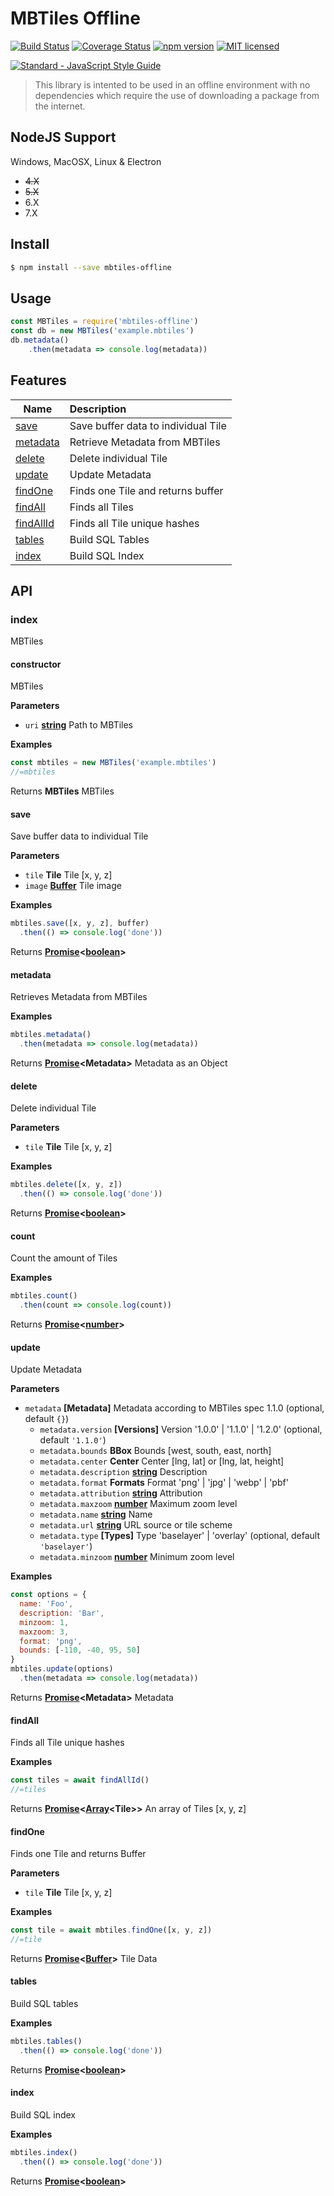 # MBTiles Offline

[![Build Status](https://travis-ci.org/DenisCarriere/mbtiles-offline.svg?branch=master)](https://travis-ci.org/DenisCarriere/mbtiles-offline)
[![Coverage Status](https://coveralls.io/repos/github/DenisCarriere/mbtiles-offline/badge.svg?branch=master)](https://coveralls.io/github/DenisCarriere/mbtiles-offline?branch=master)
[![npm version](https://badge.fury.io/js/mbtiles-offline.svg)](https://badge.fury.io/js/mbtiles-offline)
[![MIT licensed](https://img.shields.io/badge/license-MIT-blue.svg)](https://raw.githubusercontent.com/DenisCarriere/mbtiles-offline/master/LICENSE)

<!-- Line Break -->
[![Standard - JavaScript Style Guide](https://cdn.rawgit.com/feross/standard/master/badge.svg)](https://github.com/feross/standard)

> This library is intented to be used in an offline environment with no dependencies which require the use of downloading a package from the internet.

## NodeJS Support

Windows, MacOSX, Linux & Electron

-   ~~4.X~~
-   ~~5.X~~
-   6.X
-   7.X

## Install

```bash
$ npm install --save mbtiles-offline
```

## Usage

```javascript
const MBTiles = require('mbtiles-offline')
const db = new MBTiles('example.mbtiles')
db.metadata()
    .then(metadata => console.log(metadata))
```

## Features

| Name                    | Description                         |
| ----------------------- | :---------------------------------- |
| [save](#save)           | Save buffer data to individual Tile |
| [metadata](#metadata)   | Retrieve Metadata from MBTiles      |
| [delete](#delete)       | Delete individual Tile              |
| [update](#update)       | Update Metadata                     |
| [findOne](#findone)     | Finds one Tile and returns buffer   |
| [findAll](#findall)     | Finds all Tiles                     |
| [findAllId](#findallid) | Finds all Tile unique hashes        |
| [tables](#tables)       | Build SQL Tables                    |
| [index](#index)         | Build SQL Index                     |

## API

### index

MBTiles

#### constructor

MBTiles

**Parameters**

-   `uri` **[string](https://developer.mozilla.org/en-US/docs/Web/JavaScript/Reference/Global_Objects/String)** Path to MBTiles

**Examples**

```javascript
const mbtiles = new MBTiles('example.mbtiles')
//=mbtiles
```

Returns **MBTiles** MBTiles

#### save

Save buffer data to individual Tile

**Parameters**

-   `tile` **Tile** Tile [x, y, z]
-   `image` **[Buffer](https://nodejs.org/api/buffer.html)** Tile image

**Examples**

```javascript
mbtiles.save([x, y, z], buffer)
  .then(() => console.log('done'))
```

Returns **[Promise](https://developer.mozilla.org/en-US/docs/Web/JavaScript/Reference/Global_Objects/Promise)&lt;[boolean](https://developer.mozilla.org/en-US/docs/Web/JavaScript/Reference/Global_Objects/Boolean)>** 

#### metadata

Retrieves Metadata from MBTiles

**Examples**

```javascript
mbtiles.metadata()
  .then(metadata => console.log(metadata))
```

Returns **[Promise](https://developer.mozilla.org/en-US/docs/Web/JavaScript/Reference/Global_Objects/Promise)&lt;Metadata>** Metadata as an Object

#### delete

Delete individual Tile

**Parameters**

-   `tile` **Tile** Tile [x, y, z]

**Examples**

```javascript
mbtiles.delete([x, y, z])
  .then(() => console.log('done'))
```

Returns **[Promise](https://developer.mozilla.org/en-US/docs/Web/JavaScript/Reference/Global_Objects/Promise)&lt;[boolean](https://developer.mozilla.org/en-US/docs/Web/JavaScript/Reference/Global_Objects/Boolean)>** 

#### count

Count the amount of Tiles

**Examples**

```javascript
mbtiles.count()
  .then(count => console.log(count))
```

Returns **[Promise](https://developer.mozilla.org/en-US/docs/Web/JavaScript/Reference/Global_Objects/Promise)&lt;[number](https://developer.mozilla.org/en-US/docs/Web/JavaScript/Reference/Global_Objects/Number)>** 

#### update

Update Metadata

**Parameters**

-   `metadata` **\[Metadata]** Metadata according to MBTiles spec 1.1.0 (optional, default `{}`)
    -   `metadata.version` **\[Versions]** Version '1.0.0' | '1.1.0' | '1.2.0' (optional, default `'1.1.0'`)
    -   `metadata.bounds` **BBox** Bounds [west, south, east, north]
    -   `metadata.center` **Center** Center [lng, lat] or [lng, lat, height]
    -   `metadata.description` **[string](https://developer.mozilla.org/en-US/docs/Web/JavaScript/Reference/Global_Objects/String)** Description
    -   `metadata.format` **Formats** Format 'png' | 'jpg' | 'webp' | 'pbf'
    -   `metadata.attribution` **[string](https://developer.mozilla.org/en-US/docs/Web/JavaScript/Reference/Global_Objects/String)** Attribution
    -   `metadata.maxzoom` **[number](https://developer.mozilla.org/en-US/docs/Web/JavaScript/Reference/Global_Objects/Number)** Maximum zoom level
    -   `metadata.name` **[string](https://developer.mozilla.org/en-US/docs/Web/JavaScript/Reference/Global_Objects/String)** Name
    -   `metadata.url` **[string](https://developer.mozilla.org/en-US/docs/Web/JavaScript/Reference/Global_Objects/String)** URL source or tile scheme
    -   `metadata.type` **\[Types]** Type 'baselayer' | 'overlay' (optional, default `'baselayer'`)
    -   `metadata.minzoom` **[number](https://developer.mozilla.org/en-US/docs/Web/JavaScript/Reference/Global_Objects/Number)** Minimum zoom level

**Examples**

```javascript
const options = {
  name: 'Foo',
  description: 'Bar',
  minzoom: 1,
  maxzoom: 3,
  format: 'png',
  bounds: [-110, -40, 95, 50]
}
mbtiles.update(options)
  .then(metadata => console.log(metadata))
```

Returns **[Promise](https://developer.mozilla.org/en-US/docs/Web/JavaScript/Reference/Global_Objects/Promise)&lt;Metadata>** Metadata

#### findAll

Finds all Tile unique hashes

**Examples**

```javascript
const tiles = await findAllId()
//=tiles
```

Returns **[Promise](https://developer.mozilla.org/en-US/docs/Web/JavaScript/Reference/Global_Objects/Promise)&lt;[Array](https://developer.mozilla.org/en-US/docs/Web/JavaScript/Reference/Global_Objects/Array)&lt;Tile>>** An array of Tiles [x, y, z]

#### findOne

Finds one Tile and returns Buffer

**Parameters**

-   `tile` **Tile** Tile [x, y, z]

**Examples**

```javascript
const tile = await mbtiles.findOne([x, y, z])
//=tile
```

Returns **[Promise](https://developer.mozilla.org/en-US/docs/Web/JavaScript/Reference/Global_Objects/Promise)&lt;[Buffer](https://nodejs.org/api/buffer.html)>** Tile Data

#### tables

Build SQL tables

**Examples**

```javascript
mbtiles.tables()
  .then(() => console.log('done'))
```

Returns **[Promise](https://developer.mozilla.org/en-US/docs/Web/JavaScript/Reference/Global_Objects/Promise)&lt;[boolean](https://developer.mozilla.org/en-US/docs/Web/JavaScript/Reference/Global_Objects/Boolean)>** 

#### index

Build SQL index

**Examples**

```javascript
mbtiles.index()
  .then(() => console.log('done'))
```

Returns **[Promise](https://developer.mozilla.org/en-US/docs/Web/JavaScript/Reference/Global_Objects/Promise)&lt;[boolean](https://developer.mozilla.org/en-US/docs/Web/JavaScript/Reference/Global_Objects/Boolean)>** 
